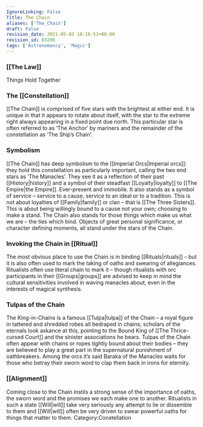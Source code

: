 ```yaml
---
IgnoreLinking: False
Title: The Chain
aliases: ['The_Chain']
draft: False
revision_date: 2021-05-03 18:16:52+00:00
revision_id: 83296
tags: ['Astronomancy', 'Magic']
---
```


### [[The Law]]
Things Hold Together
### The [[Constellation]]
[[The Chain]] is comprised of five stars with the brightest at either end. It is unique in that it appears to rotate about itself, with the star to the extreme right always appearing in a fixed point due north. This particular star is often referred to as ‘The Anchor’ by mariners and the remainder of the constellation as ‘The Ship’s Chain’.
### Symbolism
[[The Chain]] has deep symbolism to the [[Imperial Orcs|Imperial orcs]]: they hold this constellation as particularly important, calling the two end stars as ‘The Manacles’. They see it as a reflection of their past [[History|history]] and a symbol of their steadfast [[Loyalty|loyalty]] to [[The Empire|the Empire]]. Ever-present and immobile. It also stands as a symbol of service – service to a cause, service to an ideal or to a tradition. This is not about loyalties of [[Family|family]] or clan – that is [[The Three Sisters]]. This is about being willingly bound to a cause not your own; choosing to make a stand.
The Chain also stands for those things which make us what we are – the ties which bind. Objects of great personal significance, or character defining moments, all stand under the stars of the Chain.
### Invoking the Chain in [[Ritual]]
The most obvious place to use the Chain is in binding [[Rituals|rituals]] – but it is also often used to mark the taking of oaths and swearing of allegiances. Ritualists often use literal chain to mark it – though ritualists with orc participants in their [[Groups|groups]] are advised to keep in mind the cultural sensitivities involved in waving manacles about, even in the interests of magical synthesis.
### Tulpas of the Chain
The King-in-Chains is a famous [[Tulpa|tulpa]] of the Chain – a royal figure in tattered and shredded robes all bedraped in chains; scholars of the eternals look askance at this, pointing to the Bound King of [[The Thrice-cursed Court]] and the sinister associations he bears. Tulpas of the Chain often appear with chains or ropes tightly bound about their bodies – they are believed to play a great part in the supernatural punishment of oathbreakers. Among the orcs it’s said Baraka of the Manacles waits for those who betray their sworn word to clap them back in irons for eternity.
### [[Alignment]]
Coming close to the Chain instils a strong sense of the importance of oaths, the sworn word and the promises we each make one to another. Ritualists in such a state [[Will|will]] take very seriously any attempt to lie or dissemble to them and [[Will|will]] often be very driven to swear powerful oaths for things that matter to them. 
Category:Constellation